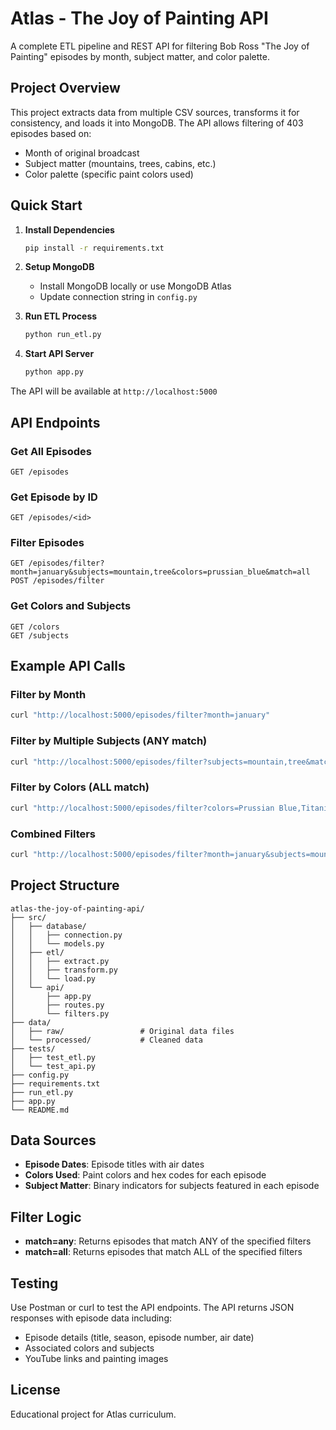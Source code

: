 # Atlas - The Joy of Painting API

A complete ETL pipeline and REST API for filtering Bob Ross "The Joy of Painting" episodes by month, subject matter, and color palette.

## Project Overview

This project extracts data from multiple CSV sources, transforms it for consistency, and loads it into MongoDB. The API allows filtering of 403 episodes based on:
- Month of original broadcast
- Subject matter (mountains, trees, cabins, etc.)
- Color palette (specific paint colors used)

## Quick Start

1. **Install Dependencies**
   ```bash
   pip install -r requirements.txt
   ```

2. **Setup MongoDB**
   - Install MongoDB locally or use MongoDB Atlas
   - Update connection string in `config.py`

3. **Run ETL Process**
   ```bash
   python run_etl.py
   ```

4. **Start API Server**
   ```bash
   python app.py
   ```

The API will be available at `http://localhost:5000`

## API Endpoints

### Get All Episodes
```
GET /episodes
```

### Get Episode by ID
```
GET /episodes/<id>
```

### Filter Episodes
```
GET /episodes/filter?month=january&subjects=mountain,tree&colors=prussian_blue&match=all
POST /episodes/filter
```

### Get Colors and Subjects
```
GET /colors
GET /subjects
```

## Example API Calls

### Filter by Month
```bash
curl "http://localhost:5000/episodes/filter?month=january"
```

### Filter by Multiple Subjects (ANY match)
```bash
curl "http://localhost:5000/episodes/filter?subjects=mountain,tree&match=any"
```

### Filter by Colors (ALL match)
```bash
curl "http://localhost:5000/episodes/filter?colors=Prussian Blue,Titanium White&match=all"
```

### Combined Filters
```bash
curl "http://localhost:5000/episodes/filter?month=january&subjects=mountain&colors=prussian_blue&match=all"
```

## Project Structure

```
atlas-the-joy-of-painting-api/
├── src/
│   ├── database/
│   │   ├── connection.py
│   │   └── models.py
│   ├── etl/
│   │   ├── extract.py
│   │   ├── transform.py
│   │   └── load.py
│   └── api/
│       ├── app.py
│       ├── routes.py
│       └── filters.py
├── data/
│   ├── raw/                 # Original data files
│   └── processed/           # Cleaned data
├── tests/
│   ├── test_etl.py
│   └── test_api.py
├── config.py
├── requirements.txt
├── run_etl.py
├── app.py
└── README.md
```

## Data Sources

- **Episode Dates**: Episode titles with air dates
- **Colors Used**: Paint colors and hex codes for each episode  
- **Subject Matter**: Binary indicators for subjects featured in each episode

## Filter Logic

- **match=any**: Returns episodes that match ANY of the specified filters
- **match=all**: Returns episodes that match ALL of the specified filters

## Testing

Use Postman or curl to test the API endpoints. The API returns JSON responses with episode data including:
- Episode details (title, season, episode number, air date)
- Associated colors and subjects
- YouTube links and painting images

## License

Educational project for Atlas curriculum.

